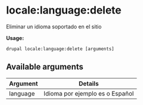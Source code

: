 # locale:language:delete
Eliminar un idioma soportado en el sitio

**Usage:**
```
drupal locale:language:delete [arguments]
```

## Available arguments
Argument | Details
---------|-------------
language | Idioma por ejemplo es o Español
